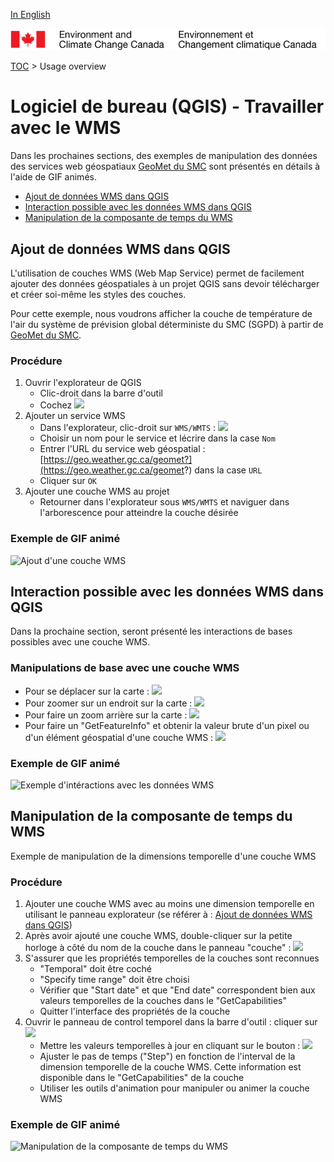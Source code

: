 [In English](readme_en.md)

![ECCC logo](../../img_eccc-logo.png)

[TOC](../../readme_en.md) > Usage overview


# Logiciel de bureau (QGIS) - Travailler avec le WMS


Dans les prochaines sections, des exemples de manipulation des données des services web géospatiaux [GeoMet du SMC](../msc-geomet/readme_fr.md) sont présentés en détails à l'aide de GIF animés.


* [Ajout de données WMS dans QGIS](#ajout-de-données-wms-dans-qgis)
* [Interaction possible avec les données WMS dans QGIS](#interaction-possible-avec-les-donnéees-wms-dans-qgis)
* [Manipulation de la composante de temps du WMS](#manipulation-de-la-composante-de-temps-du-wms)

## Ajout de données WMS dans QGIS

L'utilisation de couches WMS (Web Map Service) permet de facilement ajouter des données géospatiales à un projet QGIS sans devoir télécharger et créer soi-même les styles des couches.

Pour cette exemple, nous voudrons afficher la couche de température de l'air du système de prévision global déterministe du SMC (SGPD) à partir de [GeoMet du SMC](../msc-geomet/readme_fr.md).

### Procédure

1. Ouvrir l'explorateur de QGIS
    * Clic-droit dans la barre d'outil
    * Cochez <img src="http://iweb.cmc.ec.gc.ca/~afsslor/tmp/image/fr/qgis_panneau_explorateur.png" width="20%">
2. Ajouter un service WMS
    * Dans l'explorateur, clic-droit sur `WMS/WMTS` : <img src="http://iweb.cmc.ec.gc.ca/~afsslor/tmp/image/fr/qgis_wms_nouvelle_connection.png" width="20%">
    * Choisir un nom pour le service et lécrire dans la case `Nom`
    * Entrer l'URL du service web géospatial : [https://geo.weather.gc.ca/geomet?](https://geo.weather.gc.ca/geomet?) dans la case `URL`
    * Cliquer sur `OK`
3. Ajouter une couche WMS au projet
    * Retourner dans l'explorateur sous `WMS/WMTS` et naviguer dans l'arborescence pour atteindre la couche désirée

### Exemple de GIF animé

![Ajout d'une couche WMS](http://iweb.cmc.ec.gc.ca/~afsslor/tmp/gif/french_add_wms.gif)

## Interaction possible avec les données WMS dans QGIS

Dans la prochaine section, seront présenté les interactions de bases possibles avec une couche WMS.

### Manipulations de base avec une couche WMS

* Pour se déplacer sur la carte : <img src="http://iweb.cmc.ec.gc.ca/~afsslor/tmp/image/fr/qgis_button_pan.png">
* Pour zoomer sur un endroit sur la carte : <img src="http://iweb.cmc.ec.gc.ca/~afsslor/tmp/image/fr/qgis_button_zoom_in.png">
* Pour faire un zoom arrière sur la carte : <img src="http://iweb.cmc.ec.gc.ca/~afsslor/tmp/image/fr/qgis_button_zoom_out.png">
* Pour faire un "GetFeatureInfo" et obtenir la valeur brute d'un pixel ou d'un élément géospatial d'une couche WMS : <img src="http://iweb.cmc.ec.gc.ca/~afsslor/tmp/image/fr/qgis_button_getfeatureinfo.png">

### Exemple de GIF animé

![Exemple d'intéractions avec les données WMS](http://iweb.cmc.ec.gc.ca/~afsslor/tmp/gif/french_wms_pan_zoom_GFI.gif)


## Manipulation de la composante de temps du WMS

Exemple de manipulation de la dimensions temporelle d'une couche WMS

### Procédure

1. Ajouter une couche WMS avec au moins une dimension temporelle en utilisant le panneau explorateur (se référer à : [Ajout de données WMS dans QGIS](#ajout-de-données-wms-dans-qgis))
2. Après avoir ajouté une couche WMS, double-cliquer sur la petite horloge à côté du nom de la couche dans le panneau "couche" : <img src="http://iweb.cmc.ec.gc.ca/~afsslor/tmp/image/fr/qgis_button_temporal.png">
3. S'assurer que les propriétés temporelles de la couches sont reconnues
    * "Temporal" doit être coché
    * "Specify time range" doit être choisi
    * Vérifier que "Start date" et que "End date" correspondent bien aux valeurs temporelles de la couches dans le "GetCapabilities"
    * Quitter l'interface des propriétés de la couche
4. Ouvrir le panneau de control temporel dans la barre d'outil : cliquer sur <img src="http://iweb.cmc.ec.gc.ca/~afsslor/tmp/image/fr/qgis_button_temporal.png">
    * Mettre les valeurs temporelles à jour en cliquant sur le bouton : <img src="http://iweb.cmc.ec.gc.ca/~afsslor/tmp/image/fr/qgis_button_temporal_reset.png" width="5%">
    * Ajuster le pas de temps ("Step") en fonction de l'interval de la dimension temporelle de la couche WMS. Cette information est disponible dans le "GetCapabilities" de la couche
    * Utiliser les outils d'animation pour manipuler ou animer la couche WMS

### Exemple de GIF animé

![Manipulation de la composante de temps du WMS](http://iweb.cmc.ec.gc.ca/~afsslor/tmp/gif/french_wms_temporal.gif)
